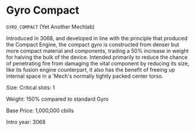 # Gyro Compact

`GYRO_COMPACT` (Yet Another Mechlab)

Introduced in 3068, and developed in line with the principle that produced the Compact Engine, the compact gyro is constructed from denser but more compact material and components, trading a 50% increase in weight for halving the bulk of the device. Intended primarily to reduce the chance of penetrating fire from damaging the vital component by reducing its size, like its fusion engine counterpart, it also has the benefit of freeing up internal space in a 'Mech's normally tightly packed center torso.

Size: Critical slots: 1

Weight: 150% compared to standard Gyro

Base Price: 1,000,000 cbills

Intro year: 3068

